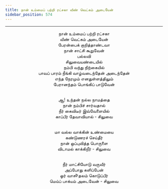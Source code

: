 ```yaml
---
title: நான் உம்மைப் பற்றி ரட்சகா வீண் வெட்கம் அடையேன்
sidebar_position: 574
---
```


---
<center>
நான் உம்மைப் பற்றி ரட்சகா<br/>
வீண் வெட்கம் அடையேன்<br/>
பேரன்பைக் குறித்தாண்டவா<br/>
நான் சாட்சி கூறுவேன்<br/>
பல்லவி<br/>
சிலுவையண்டையில்<br/>
நம்பி வந்து நிற்கையில்<br/>
பாவப் பாரம் நீங்கி வாழ்வடைந்தேன் அடைந்தேன்<br/>
எந்த நேரமும் எனதுள்ளத்திலும்<br/>
பேரானந்தம் பொங்கிப் பாடுவேன்<br/><br/>

ஆ! உந்தன் நல்ல நாமத்தை<br/>
நான் நம்பிச் சார்வதால்<br/>
நீர் கைவிடீர் இவ்வேளையில்<br/>
காப்பீர் தேவாவியால்        - சிலுவை<br/><br/>

மா வல்ல வாக்கின் உண்மையை<br/>
கண்டுணரச் செய்தீர்<br/>
நான் ஒப்புவித்த பொருளை<br/>
விடாமல் காக்கிறீர்        - சிலுவை<br/><br/>

நீர் மாட்சியோடு வருவீர்<br/>
அப்போது களிப்பேன்<br/>
ஓர் வாசÞதலம் கொடுப்பீர்<br/>
மெய்ப் பாக்யம் அடைவேன்        - சிலுவை
</center>